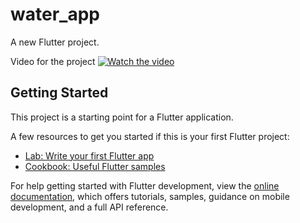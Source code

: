 # water_app

A new Flutter project.

Video for the project
[![Watch the video](https://i.ytimg.com/vi/2wk5CmvXTe0/oar2.jpg?sqp=-oaymwEoCJUDENAFSFqQAgHyq4qpAxcIARUAAIhC2AEB4gEKCBgQAhgGOAFAAQ==&rs=AOn4CLC9WTMwRQvY7sUXBwM3aG1cAyS66w)](https://youtube.com/shorts/2wk5CmvXTe0?si=hovMtKD5xXhSi-Pj)



## Getting Started

This project is a starting point for a Flutter application.

A few resources to get you started if this is your first Flutter project:

- [Lab: Write your first Flutter app](https://docs.flutter.dev/get-started/codelab)
- [Cookbook: Useful Flutter samples](https://docs.flutter.dev/cookbook)

For help getting started with Flutter development, view the
[online documentation](https://docs.flutter.dev/), which offers tutorials,
samples, guidance on mobile development, and a full API reference.
